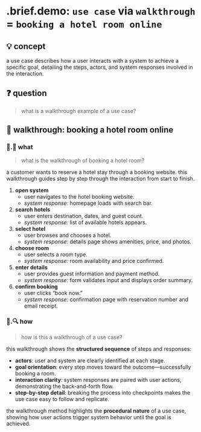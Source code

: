 # .brief.demo: `use case` via `walkthrough` = `booking a hotel room online`

## 💡 concept
a use case describes how a user interacts with a system to achieve a specific goal, detailing the steps, actors, and system responses involved in the interaction.

## ❓ question
> what is a walkthrough example of a use case?

## 📌 walkthrough: booking a hotel room online

### 📌.📖 what

> what is the walkthrough of booking a hotel room?

a customer wants to reserve a hotel stay through a booking website. this walkthrough guides step by step through the interaction from start to finish.

1. **open system**
   - user navigates to the hotel booking website.
   - *system response:* homepage loads with search bar.
2. **search hotels**
   - user enters destination, dates, and guest count.
   - *system response:* list of available hotels appears.
3. **select hotel**
   - user browses and chooses a hotel.
   - *system response:* details page shows amenities, price, and photos.
4. **choose room**
   - user selects a room type.
   - *system response:* room availability and price confirmed.
5. **enter details**
   - user provides guest information and payment method.
   - *system response:* form validates input and displays order summary.
6. **confirm booking**
   - user clicks “book now.”
   - *system response:* confirmation page with reservation number and email receipt.

### 📌.🔍 how

> how is this a walkthrough of a use case?

this walkthrough shows the **structured sequence** of steps and responses:

- **actors**: user and system are clearly identified at each stage.
- **goal orientation**: every step moves toward the outcome—successfully booking a room.
- **interaction clarity**: system responses are paired with user actions, demonstrating the back-and-forth flow.
- **step-by-step detail**: breaking the process into checkpoints makes the use case easy to follow and replicate.

the walkthrough method highlights the **procedural nature** of a use case, showing how user actions trigger system behavior until the goal is achieved.
